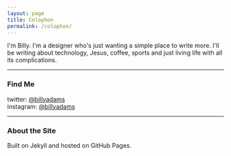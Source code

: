 ```yaml
---
layout: page
title: Colophon
permalink: /colophon/
---
```


I'm Billy. I'm a designer who's just wanting a simple place to write more. I'll be writing about technology, Jesus, coffee, sports and just living life with all its complications.

---
### Find Me
twitter: [@billyadams](https://twitter.com/billyadams)  
instagram: [@billyadams](https://instagram.com/billyadams)

---
### About the Site

Built on Jekyll and hosted on GitHub Pages.
